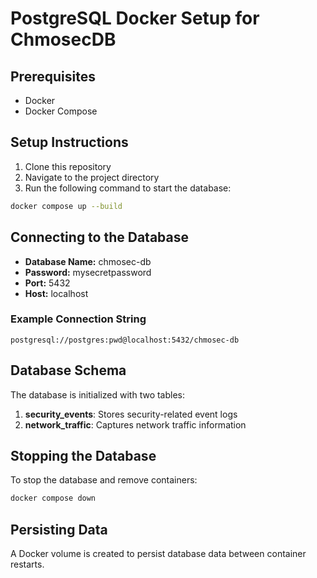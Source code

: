 # PostgreSQL Docker Setup for ChmosecDB

## Prerequisites
- Docker
- Docker Compose

## Setup Instructions

1. Clone this repository
2. Navigate to the project directory
3. Run the following command to start the database:

```bash
docker compose up --build
```

## Connecting to the Database

- **Database Name:** chmosec-db
- **Password:** mysecretpassword
- **Port:** 5432
- **Host:** localhost

### Example Connection String
```
postgresql://postgres:pwd@localhost:5432/chmosec-db
```

## Database Schema
The database is initialized with two tables:
1. **security_events**: Stores security-related event logs
2. **network_traffic**: Captures network traffic information

## Stopping the Database
To stop the database and remove containers:
```bash
docker compose down
```

## Persisting Data
A Docker volume is created to persist database data between container restarts.